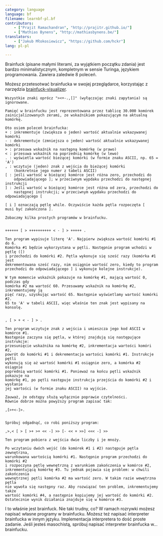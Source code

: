 ```yaml
---
category: language
language: bf
filename: learnbf-pl.bf
contributors:
    - ["Prajit Ramachandran", "http://prajitr.github.io/"]
    - ["Mathias Bynens", "http://mathiasbynens.be/"]
translators:
    - ["Jakub Młokosiewicz", "https://github.com/hckr"]
lang: pl-pl

---
```


Brainfuck (pisane małymi literami, za wyjątkiem początku zdania) jest bardzo 
minimalistycznym, kompletnym w sensie Turinga, językiem programowania.
Zawiera zaledwie 8 poleceń.

Możesz przetesotwać brainfucka w swojej przeglądarce, korzystając z narzędzia 
[brainfuck-visualizer](http://fatiherikli.github.io/brainfuck-visualizer/).

```
Wszystkie znaki oprócz "><+-.,[]" (wyłączając znaki zapytania) są ignorowane.

Pamięć w brainfucku jest reprezentowana przez tablicę 30.000 komórek
zainicjalizowanych zerami, ze wskaźnikiem pokazującym na aktualną komórkę.

Oto osiem poleceń brainfucka:
+ : inkrementuje (zwiększa o jeden) wartość aktualnie wskazywanej komórki
- : dekrementuje (zmniejsza o jeden) wartość aktualnie wskazywanej komórki
> : przesuwa wskaźnik na następną komórkę (w prawo)
< : przesuwa wskaźnik na poprzednią komórkę (w lewo)
. : wyświetla wartość bieżącej komórki (w formie znaku ASCII, np. 65 = 'A')
, : wczytuje (jeden) znak z wejścia do bieżącej komórki
    (konkretnie jego numer z tabeli ASCII)
[ : jeśli wartość w bieżącej komórce jest różna zero, przechodzi do
    odpowiadającego ]; w przeciwnym wypdaku przechodzi do następnej instrukcji
] : Jeśli wartość w bieżącej komórce jest różna od zera, przechodzi do
    następnej instrukcji; w przeciwnym wypdaku przechodzi do odpowiadającego [

[ i ] oznaczają pętlę while. Oczywiście każda pętla rozpoczęta [
musi być zakończona ].

Zobaczmy kilka prostych programów w brainfucku.


++++++ [ > ++++++++++ < - ] > +++++ .

Ten program wypisuje literę 'A'. Najpierw zwiększa wartość komórki #1 do 6.
Komórka #1 będzie wykorzystana w pętli. Następnie program wchodzi w pętlę ([)
i przechodzi do komórki #2. Pętla wykonuje się sześć razy (komórka #1 jest
dekrementowana sześć razy, nim osiągnie wartość zero, kiedy to program
przechodzi do odpowiadającego ] i wykonuje kolejne instrukcje).

W tym momencie wskaźnik pokazuje na komórkę #1, mającą wartość 0, podczas gdy
komórka #2 ma wartość 60. Przesuwamy wskaźnik na komórkę #2, inkrementujemy ją
pięć razy, uzyskując wartość 65. Następnie wyświetlamy wartość komórki #2.
65 to 'A' w tabeli ASCII, więc właśnie ten znak jest wypisany na konsolę.


, [ > + < - ] > .

Ten program wczytuje znak z wejścia i umieszcza jego kod ASCII w komórce #1.
Następnie zaczyna się pętla, w której znajdują się następujące instrukcje: 
przesunięcie wskaźnika na komórkę #2, inkrementacja wartości komóri #2,
powrót do komórki #1 i dekrementacja wartości komórki #1. Instrukcje pętli
wykonują się aż wartość komórki #1 osiągnie zero, a komórka #2 osiągnie
poprednią wartość komórki #1. Ponieważ na końcu pętli wskaźnik pokazuje na
komórkę #1, po pętli następuje instrukcja przejścia do komórki #2 i wysłanie
jej wartości (w formie znaku ASCII) na wyjście.

Zauważ, że odstępy służą wyłącznie poprawie czytelności.
Równie dobrze można powyższy program zapisać tak:

,[>+<-]>.


Spróbuj odgadnąć, co robi poniższy program:

,>,< [ > [ >+ >+ << -] >> [- << + >>] <<< -] >>

Ten program pobiera z wejścia dwie liczby i je mnoży.

Po wczytaniu dwóch wejść (do komórek #1 i #2) następuje pętla zewnętrzna,
warunkowana wartością komórki #1. Następnie program przechodzi do komórki #2
i rozpoczyna pętlę wewnętrzną z warunkiem zakończenia w komórce #2,
inkrementującą komórkę #3. Tu jednak pojawia się problem: w chwili zakończenia
wewnętrznej pętli komórka #2 ma wartość zero. W takim razie wewętrzna pętla
nie wywoła się następny raz. Aby rozwiązać ten problem, inkrementujemy także
wartość komórki #4, a następnie kopiujemy jej wartość do komórki #2.
Ostatecznie wynik działania znajduje się w komórce #3.
```

I to właśnie jest brainfuck. Nie taki trudny, co? W ramach rozrywki możesz
napisać własne programy w brainfucku. Możesz też napisać interpreter brainfucka
w innym języku. Implementacja interpretera to dość proste zadanie. Jeśli
jesteś masochistą, spróbuj napisać interpreter brainfucka w... brainfucku.
